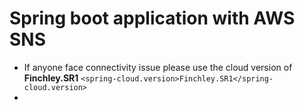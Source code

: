# Spring boot application with AWS SNS

- If anyone face connectivity issue please use the cloud version of **Finchley.SR1**
  ```<spring-cloud.version>Finchley.SR1</spring-cloud.version>```
- 
